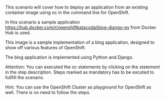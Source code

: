 This scenario will cover how to deploy an application from an existing container image using oc in the command line for OpenShift.

In this scenario a sample application https://hub.docker.com/r/openshiftkatacoda/blog-django-py from Docker Hub is used.

This image is a sample implementation of a blog application, designed to show off various features of OpenShift.

The blog application is implemented using Python and Django.

Attention:
You can executed the oc statements by clicking on the statement in the step description. Steps marked as mandatory has to be excuted to fullfill the scenario.

Hint: You can use the OpenShift Cluster as playground for OpenShift as well. There is no need to follow the steps.